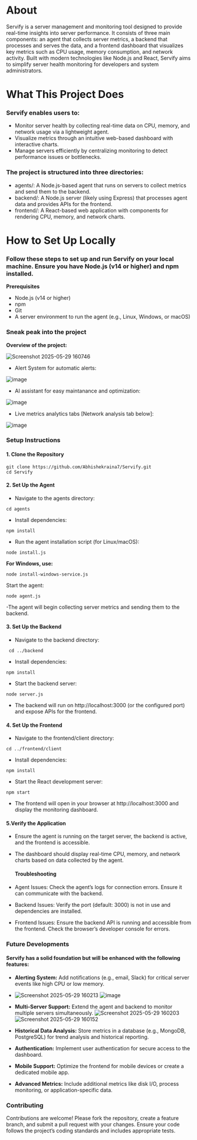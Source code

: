 # About
Servify is a server management and monitoring tool designed to provide real-time insights into server performance. 
It consists of three main components: an agent that collects server metrics, a backend that processes and serves the data, and a frontend dashboard that visualizes key metrics such as CPU usage, memory consumption, and network activity. 
Built with modern technologies like Node.js and React, Servify aims to simplify server health monitoring for developers and system administrators. 

# What This Project Does
### Servify enables users to:
- Monitor server health by collecting real-time data on CPU, memory, and network usage via a lightweight agent.
- Visualize metrics through an intuitive web-based dashboard with interactive charts.
- Manage servers efficiently by centralizing monitoring to detect performance issues or bottlenecks.

### The project is structured into three directories:
- agents/: A Node.js-based agent that runs on servers to collect metrics and send them to the backend.
- backend/: A Node.js server (likely using Express) that processes agent data and provides APIs for the frontend.
- frontend/: A React-based web application with components for rendering CPU, memory, and network charts.
  
# How to Set Up Locally
### Follow these steps to set up and run Servify on your local machine. Ensure you have Node.js (v14 or higher) and npm installed.
**Prerequisites**
- Node.js (v14 or higher)
- npm
- Git
- A server environment to run the agent (e.g., Linux, Windows, or macOS)

### Sneak peak into the project

**Overview of the project:**

![Screenshot 2025-05-29 160746](https://github.com/user-attachments/assets/56d20c20-a4a6-403b-acdf-7f65e372c037)

- Alert System for automatic alerts:

![image](https://github.com/user-attachments/assets/d2be92dd-043e-4841-9a5e-de4a2a80e40f)

- AI assistant for easy maintanance and optimization:

![image](https://github.com/user-attachments/assets/e98448d8-f3f3-4ffa-b3c8-29b5af41425d)

- Live metrics analytics tabs [Network analysis tab below]:

![image](https://github.com/user-attachments/assets/092d3596-7759-4454-8812-71c825e39be2)


### Setup Instructions

#### 1. Clone the Repository

```
git clone https://github.com/Abhishekraina7/Servify.git
cd Servify

```

#### 2. Set Up the Agent
- Navigate to the agents directory:
```
cd agents

```
- Install dependencies:
```
npm install

```
- Run the agent installation script (for Linux/macOS):
```
node install.js

```
**For Windows, use:**

```
node install-windows-service.js

```

Start the agent:

```
node agent.js

```

-The agent will begin collecting server metrics and sending them to the backend.

#### 3. Set Up the Backend

- Navigate to the backend directory:
```
 cd ../backend
```
- Install dependencies:
```
npm install

```
- Start the backend server:
```
node server.js

```
- The backend will run on http://localhost:3000 (or the configured port) and expose APIs for the frontend.

#### 4. Set Up the Frontend
- Navigate to the frontend/client directory:
```
cd ../frontend/client

```
- Install dependencies:
```
npm install

```
- Start the React development server:
```
npm start

```
- The frontend will open in your browser at http://localhost:3000 and display the monitoring dashboard.

#### 5.Verify the Application

- Ensure the agent is running on the target server, the backend is active, and the frontend is accessible.
- The dashboard should display real-time CPU, memory, and network charts based on data collected by the agent.

  #### Troubleshooting

- Agent Issues: Check the agent’s logs for connection errors. Ensure it can communicate with the backend.

- Backend Issues: Verify the port (default: 3000) is not in use and dependencies are installed.

- Frontend Issues: Ensure the backend API is running and accessible from the frontend. Check the browser’s developer console for errors.

 ### Future Developments

#### Servify has a solid foundation but will be enhanced with the following features:


- **Alerting System:** Add notifications (e.g., email, Slack) for critical server events like high CPU or low memory.
- ![Screenshot 2025-05-29 160213](https://github.com/user-attachments/assets/ac1e34d1-fbf4-435f-9350-f20a18f5822c)
![image](https://github.com/user-attachments/assets/385453fd-2bdb-45f1-8890-5b8de8a74015)
- **Multi-Server Support:** Extend the agent and backend to monitor multiple servers simultaneously.
![Screenshot 2025-05-29 160203](https://github.com/user-attachments/assets/1c473e5a-5157-4c07-b9f2-ae65c67a746e)
![Screenshot 2025-05-29 160152](https://github.com/user-attachments/assets/55e70697-e055-4822-b852-1cf003844e17)

- **Historical Data Analysis:** Store metrics in a database (e.g., MongoDB, PostgreSQL) for trend analysis and historical reporting.

- **Authentication:** Implement user authentication for secure access to the dashboard.

- **Mobile Support:** Optimize the frontend for mobile devices or create a dedicated mobile app.

- **Advanced Metrics:** Include additional metrics like disk I/O, process monitoring, or application-specific data.

### Contributing
Contributions are welcome! Please fork the repository, create a feature branch, and submit a pull request with your changes. Ensure your code follows the project’s coding standards and includes appropriate tests.

